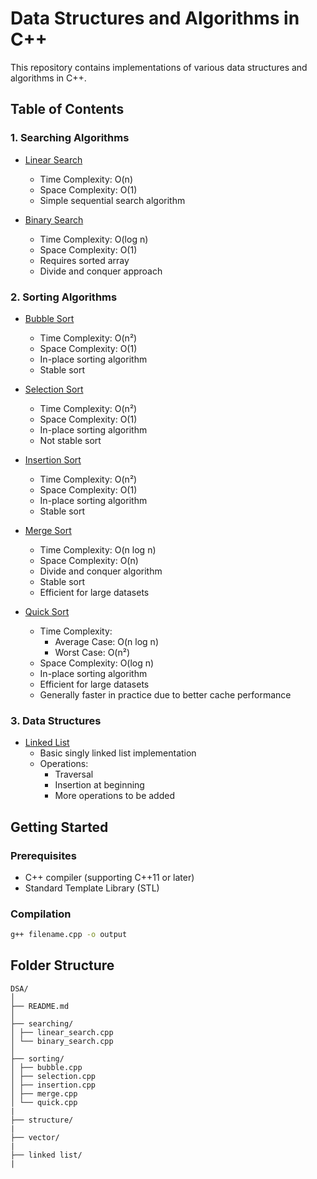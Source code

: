 # Data Structures and Algorithms in C++

This repository contains implementations of various data structures and algorithms in C++.

## Table of Contents

### 1. Searching Algorithms
- [Linear Search](searching/linear_search.cpp)
  - Time Complexity: O(n)
  - Space Complexity: O(1)
  - Simple sequential search algorithm

- [Binary Search](searching/binary_search.cpp)
  - Time Complexity: O(log n)
  - Space Complexity: O(1)
  - Requires sorted array
  - Divide and conquer approach

### 2. Sorting Algorithms
- [Bubble Sort](sorting/bubble.cpp)
  - Time Complexity: O(n²)
  - Space Complexity: O(1)
  - In-place sorting algorithm
  - Stable sort

- [Selection Sort](sorting/selection.cpp)
  - Time Complexity: O(n²)
  - Space Complexity: O(1)
  - In-place sorting algorithm
  - Not stable sort

- [Insertion Sort](sorting/insertion.cpp)
  - Time Complexity: O(n²)
  - Space Complexity: O(1)
  - In-place sorting algorithm
  - Stable sort

- [Merge Sort](sorting/merge.cpp)
  - Time Complexity: O(n log n)
  - Space Complexity: O(n)
  - Divide and conquer algorithm
  - Stable sort
  - Efficient for large datasets

- [Quick Sort](sorting/quick.cpp)
  - Time Complexity: 
    - Average Case: O(n log n)
    - Worst Case: O(n²)
  - Space Complexity: O(log n)
  - In-place sorting algorithm
  - Efficient for large datasets
  - Generally faster in practice due to better cache performance


### 3. Data Structures
- [Linked List](linked_list.cpp)
  - Basic singly linked list implementation
  - Operations:
    - Traversal
    - Insertion at beginning
    - More operations to be added

## Getting Started

### Prerequisites
- C++ compiler (supporting C++11 or later)
- Standard Template Library (STL)

### Compilation
```bash
g++ filename.cpp -o output
```

## Folder Structure
```
DSA/
│
├── README.md
│
├── searching/
│ ├── linear_search.cpp
│ └── binary_search.cpp
│
├── sorting/
│ ├── bubble.cpp
│ ├── selection.cpp
│ ├── insertion.cpp
│ ├── merge.cpp
│ └── quick.cpp
|
├── structure/
|
├── vector/
|
├── linked list/
|


